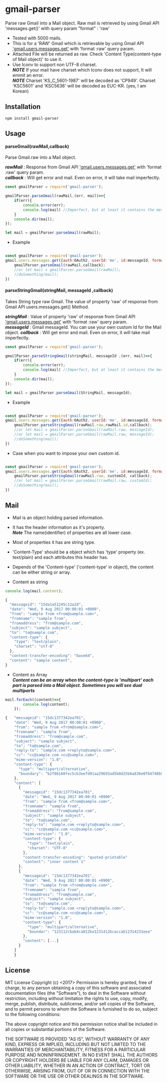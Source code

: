 # gmail-parser

Parse raw Gmail into a Mail object. Raw mail is retrieved by using Gmail API 'messages.get()' with query param "format" : 'raw' 
* Tested with 5000 mails. 
* This is for a 'RAW' Gmail which is retrievable by using Gmail API ['gmail.users.messages.get'](https://developers.google.com/gmail/api/v1/reference/users/messages/get?hl=ko)
with 'format :raw' query param.
* Attached File will be returned as raw. Check 'Content Type(content-type of Mail object)' to use it. 
* Use Iconv to support non UTF-8 charset.  
***NOTE***  If your mail have charset which Iconv does not support, It will emmit an error.  
***NOTE*** Charset 'KS_C_5601-1987' will be decoded as 'CP949'. Charset 'KSC5601' and 'KSC5636' will be decoded as EUC-KR. (yes, I am Korean)

## Installation

`npm install gmail-parser`

## Usage

#### parseGmail(rawMail,callback)
Parse Gmail.raw into a Mail object. 

***rawMail*** : Response from Gmail API  ['gmail.users.messages.get'](https://developers.google.com/gmail/api/v1/reference/users/messages/get?hl=ko) with 'format :raw' query param.  
***callback*** : Will get error and mail. Even on error, it will take mail imperfectly.

```javascript
const gmailParser = require('gmail-parser');

gmailParser.parseGmail(rawMail,(err, mail)=>{
    if(err){
        console.error(err); 
        console.log(mail) //Imperfect, but at least it contains the messageId.
    }
    console.dir(mail);
});

let mail = gmailParser.parseGmail(rawMail);
```

* Example
```javascript

const gmailParser = require('gmail-parser');
gmail.users.messages.get({auth:OAuth2, userId:'me', id:messageId, format:'raw'},(err, rawMail)=>{
    gmailParser.parseGmail(rawMail,callback);
    //or let mail = gmailParser.parseGmail(rawMail);
    //doSomething(mail);
})
```
#### parseStringGmail(stringMail, messageId ,callback)
Takes String type raw Gmail. 
The value of property 'raw' of response from Gmail API users.messages.get() Method.

***stringMail*** : Value of property 'raw' of response from Gmail API  ['gmail.users.messages.get'](https://developers.google.com/gmail/api/v1/reference/users/messages/get?hl=ko) with 'format :raw' query param.  
***messageId*** : Gmail messageId. You can use your own custom Id for the Mail object. 
***callback*** : Will get error and mail. Even on error, it will take mail imperfectly.

```javascript
const gmailParser = require('gmail-parser');

gmailParser.parseStringGmail(stringMail, messageId ,(err, mail)=>{
    if(err){
        console.error(err);
        console.log(mail) //Imperfect, but at least it contains the messageId.
    }
    console.dir(mail);
});

let mail = gmailParser.parseGmail(StringMail, messageId);
```

* Example
```javascript

const gmailParser = require('gmail-parser');
gmail.users.messages.get({auth:OAuth2, userId:'me', id:messageId, format:'raw'},(err, rawMail)=>{
    gmailParser.parseStringGmail(rawMail.raw,rawMail.id,callback);
    //or let mail = gmailParser.parseGmail(rawMail.raw, messageId);
    //or let mail = gmailParser.parseGmail(rawMail.raw, messageId);
    //doSomething(mail);
})
```
* Case when you want to impose your own custom id. 

```javascript

const gmailParser = require('gmail-parser');
gmail.users.messages.get({auth:OAuth2, userId:'me', id:messageId, format:'raw'},(err, rawMail)=>{
    gmailParser.parseStringGmail(rawMail.raw, customId, callback);
    //or let mail = gmailParser.parseGmail(rawMail.raw, customId);
    //doSomething(mail);
})
```
## Mail

* Mail is an object holding parsed information.
* It has the header information as it's property.  
***Note*** The name(identifier) of properties are all lower case.
* Most of properties it has are string type.
* 'Content-Type' should be a object which has 'type' property (ex. text/plain) and each attributes this header has.
* Depends of the 'Content-type' ('content-type' in object), the content can be either string or array.

* Content as string
```javascript
console.log(mail.content);
```
```javascript
{
  "messageid": "15da1a51245c12a2d",
  "date": "Wed, 9 Aug 2017 00:00:01 +0900",
  "from": "sample from <from@sample.com>",
  "fromname": "sample from",
  "fromaddress": "from@sample.com",
  "subject": "sample subject",
  "to": "to@sample.com",
  "content-type": {
    "type": "text/plain",
    "charset": "utf-8"
  },
  "content-transfer-encoding": "base64",
  "content": "sample content",
}
```

* Content as Array  
***Content can be an array when the content-type is 'multipart' each part is parsed into a Mail object. Sometimes you will see dual multiparts***
```javascript
mail.forEach((content)=>{
        console.log(content);
    });
```

```javascript
{   "messageid": "15dc1377342ea701",
    "date": "Wed, 9 Aug 2017 00:00:01 +0900",
    "from": "sample from <from@sample.com>",
    "fromname": "sample from",
    "fromaddress": "from@sample.com",
    "subject": "sample subject",
    "to": "to@sample.com",
    "reply-to": "sample.com <replyto@sample.com>",
    "cc": "cc@sample.com <cc@sample.com>",
    "mime-version": "1.0",
    "content-type": {
      "type": "multipart/alternative",
      "boundary": "b2f86160fec5cb3eefd91aa29693ad5b8d25b6a836e0f64748b5aeab6c7e"
    },
    "content": [
      {
        "messageid": "15dc1377342ea701",
        "date": "Wed, 9 Aug 2017 00:00:01 +0900",
        "from": "sample from <from@sample.com>",
        "fromname": "sample from",
        "fromaddress": "from@sample.com",
        "subject": "sample subject",
        "to": "to@sample.com",
        "reply-to": "sample.com <replyto@sample.com>",
        "cc": "cc@sample.com <cc@sample.com>",
        "mime-version": "1.0",
        "content-type": {
          "type": "text/plain",
          "charset": "UTF-8"
        },
        "content-transfer-encoding": "quoted-printable"
        "content": "inner content 1"
      },
      {
        "messageid": "15dc1377342ea701",
        "date": "Wed, 9 Aug 2017 00:00:01 +0900",
        "from": "sample from <from@sample.com>",
        "fromname": "sample from",
        "fromaddress": "from@sample.com",
        "subject": "sample subject",
        "to": "to@sample.com",
        "reply-to": "sample.com <replyto@sample.com>",
        "cc": "cc@sample.com <cc@sample.com>",
        "mime-version": "1.0",
        "content-type": {
          "type": "multipart/alternative",
          "boundar": "123112cbab4ca812ba1231412bcaccab12314231eea"
        },
        "content": [...]
      }
    ]
    }
```

## License
 MIT License
 Copyright (c) <2017> <RyunDo Kim>
 Permission is hereby granted, free of charge, to any person
 obtaining a copy of this software and associated documentation
 files (the "Software"), to deal in the Software without
 restriction, including without limitation the rights to use,
 copy, modify, merge, publish, distribute, sublicense, and/or sell
 copies of the Software, and to permit persons to whom the
 Software is furnished to do so, subject to the following
 conditions:

 The above copyright notice and this permission notice shall be
 included in all copies or substantial portions of the Software.

 THE SOFTWARE IS PROVIDED "AS IS", WITHOUT WARRANTY OF ANY KIND,
 EXPRESS OR IMPLIED, INCLUDING BUT NOT LIMITED TO THE WARRANTIES
 OF MERCHANTABILITY, FITNESS FOR A PARTICULAR PURPOSE AND
 NONINFRINGEMENT. IN NO EVENT SHALL THE AUTHORS OR COPYRIGHT
 HOLDERS BE LIABLE FOR ANY CLAIM, DAMAGES OR OTHER LIABILITY,
 WHETHER IN AN ACTION OF CONTRACT, TORT OR OTHERWISE, ARISING
 FROM, OUT OF OR IN CONNECTION WITH THE SOFTWARE OR THE USE OR
 OTHER DEALINGS IN THE SOFTWARE.
